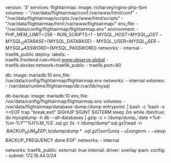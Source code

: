 version: '3'
services:
  flightairmap:
    image: richarvey/nginx-php-fpm
    volumes:
        - "/var/data/flightairmap/conf:/var/www/html/conf"
        - "/var/data/flightairmap/scripts:/var/www/html/scripts"
        - "/var/data/flightairmap/html:/var/www/flightairmap/"
    env_file:
        - "/var/data/config/flightairmap/flightairmap.env"
    environment:
        - PHP_MEM_LIMIT=256
        - RUN_SCRIPTS=1
        - MYSQL_HOST=${MYSQL_HOST}
        - MYSQL_DATABASE=${MYSQL_DATABASE}
        - MYSQL_USER=${MYSQL_USER}
        - MYSQL_PASSWORD=${MYSQL_PASSWORD}
    networks:
        - internal
        - traefik_public
    deploy:
        labels:
          - traefik.frontend.rule=Host:www.observe.global
          - traefik.docker.network=traefik_public
          - traefik.port=80

  db:
    image: mariadb:10
    env_file: /var/data/config/flightairmap/flightairmap.env
    networks:
      - internal
    volumes:
      - /var/data/runtime/flightairmap/db:/var/lib/mysql

  db-backup:
    image: mariadb:10
    env_file: /var/data/config/flightairmap/flightairmap.env
    volumes:
      - /var/data/flightairmap/database-dump:/dump
    entrypoint: |
      bash -c 'bash -s <<EOF
      trap "break;exit" SIGHUP SIGINT SIGTERM
      sleep 2m
      while /bin/true; do
        mysqldump -h db --all-databases | gzip -c > /dump/dump_\`date +%d-%m-%Y"_"%H_%M_%S\`.sql.gz
        (ls -t /dump/dump*.sql.gz|head -n $$BACKUP_NUM_KEEP;ls /dump/dump*.sql.gz)|sort|uniq -u|xargs rm -- {}
        sleep $$BACKUP_FREQUENCY
      done
      EOF'
    networks:
    - internal

networks:
  traefik_public:
    external: true
  internal:
    driver: overlay
    ipam:
      config:
        - subnet: 172.16.44.0/24
